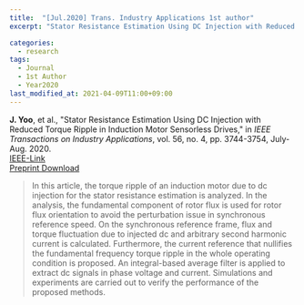 ```yaml
---
title:  "[Jul.2020] Trans. Industry Applications 1st author"
excerpt: "Stator Resistance Estimation Using DC Injection with Reduced Torque Ripple in Induction Motor Sensorless Drives."

categories:
  - research
tags:
  - Journal
  - 1st Author
  - Year2020
last_modified_at: 2021-04-09T11:00+09:00
---
```


**J. Yoo**, et al., "Stator Resistance Estimation Using DC Injection with Reduced Torque Ripple in Induction Motor Sensorless Drives," in *IEEE Transactions on Industry Applications*, vol. 56, no. 4, pp. 3744-3754, July-Aug. 2020.  
[IEEE-Link](https://ieeexplore.ieee.org/document/9055132)  
[Preprint Download](/assets/papers/TIA2020_AcceptedVersion.pdf)
  
>In this article, the torque ripple of an induction motor due to dc injection for the stator resistance estimation is analyzed. In the analysis, the fundamental component of rotor flux is used for rotor flux orientation to avoid the perturbation issue in synchronous reference speed. On the synchronous reference frame, flux and torque fluctuation due to injected dc and arbitrary second harmonic current is calculated. Furthermore, the current reference that nullifies the fundamental frequency torque ripple in the whole operating condition is proposed. An integral-based average filter is applied to extract dc signals in phase voltage and current. Simulations and experiments are carried out to verify the performance of the proposed methods.


